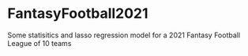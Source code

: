 # FantasyFootball2021
Some statisitics and lasso regression model for a 2021 Fantasy Football League of 10 teams
